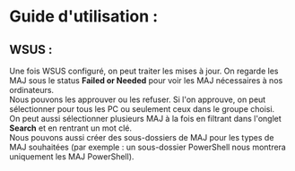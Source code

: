 # Guide d'utilisation : 

## WSUS : 

Une fois WSUS configuré, on peut traiter les mises à jour. On regarde les MAJ sous le status **Failed or Needed** pour voir les MAJ nécessaires à nos ordinateurs.   
Nous pouvons les approuver ou les refuser. Si l'on approuve, on peut sélectionner pour tous les PC ou seulement ceux dans le groupe choisi.  
On peut aussi sélectionner plusieurs MAJ à la fois en filtrant dans l'onglet **Search** et en rentrant un mot clé.   
Nous pouvons aussi créer des sous-dossiers de MAJ pour les types de MAJ souhaitées (par exemple : un sous-dossier PowerShell nous montrera uniquement les MAJ PowerShell).  
